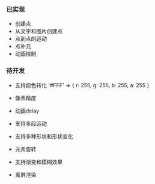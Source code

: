 ### 已实现
- 创建点
- 从文字和图片创建点
- 点到点的运动
- 点补充
- 动画控制

### 待开发
- 支持颜色转化 '#FFF' => { r: 255, g: 255, b: 255, a: 255 }

- 像素精度
- 动画delay
- 支持多段运动

- 支持多种形状和形状变化
- 元素旋转
- 支持渐变和模糊效果
- 离屏渲染
